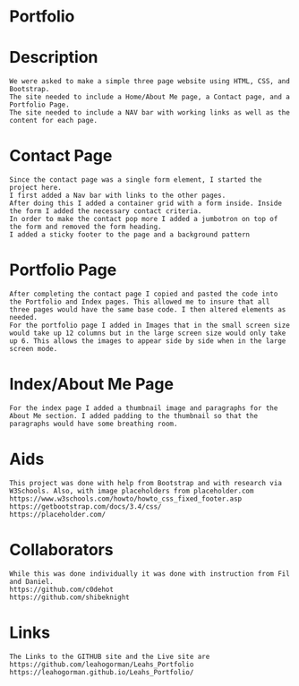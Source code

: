 # Portfolio
# Description
    We were asked to make a simple three page website using HTML, CSS, and Bootstrap.
    The site needed to include a Home/About Me page, a Contact page, and a Portfolio Page.
    The site needed to include a NAV bar with working links as well as the content for each page.
# Contact Page
    Since the contact page was a single form element, I started the project here.
    I first added a Nav bar with links to the other pages.
    After doing this I added a container grid with a form inside. Inside the form I added the necessary contact criteria.
    In order to make the contact pop more I added a jumbotron on top of the form and removed the form heading.
    I added a sticky footer to the page and a background pattern
# Portfolio Page
    After completing the contact page I copied and pasted the code into the Portfolio and Index pages. This allowed me to insure that all three pages would have the same base code. I then altered elements as needed.
    For the portfolio page I added in Images that in the small screen size would take up 12 columns but in the large screen size would only take up 6. This allows the images to appear side by side when in the large screen mode.
# Index/About Me Page
    For the index page I added a thumbnail image and paragraphs for the About Me section. I added padding to the thumbnail so that the paragraphs would have some breathing room.
# Aids
    This project was done with help from Bootstrap and with research via W3Schools. Also, with image placeholders from placeholder.com
    https://www.w3schools.com/howto/howto_css_fixed_footer.asp
    https://getbootstrap.com/docs/3.4/css/
    https://placeholder.com/
# Collaborators
    While this was done individually it was done with instruction from Fil and Daniel.
    https://github.com/c0dehot
    https://github.com/shibeknight
# Links
    The Links to the GITHUB site and the Live site are
    https://github.com/leahogorman/Leahs_Portfolio
    https://leahogorman.github.io/Leahs_Portfolio/
